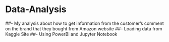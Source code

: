 # Data-Analysis
 ##- My analysis about how to get information from the customer’s comment on the brand that they bought from Amazon website 
 ##- Loading data from Kaggle Site 
 ##- Using PowerBi and Jupyter Notebook 

